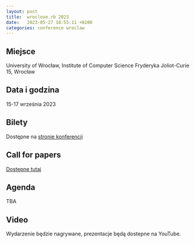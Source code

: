```yaml
---
layout: post
title:  wroclove.rb 2023
date:   2023-05-27 18:55:11 +0200
categories: conference wroclaw
---
```


## Miejsce

University of Wrocław, Institute of Computer Science
Fryderyka Joliot-Curie 15, Wrocław

## Data i godzina

15-17 września 2023

## Bilety

Dostępne na [stronie konferencji](https://wrocloverb2023.konfeo.com/en/groups)

## Call for papers

[Dostępne tutaj](https://docs.google.com/forms/d/e/1FAIpQLSe5FWThllx7EJbTfjOyhcVgg7ezcwps2dK4vQmSpccyubCRPQ/viewform)

## Agenda

TBA

## Video

Wydarzenie będzie nagrywane, prezentacje będą dostepne na YouTube.
